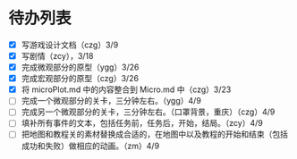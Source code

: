 # 待办列表

-   [x] 写游戏设计文档（czg）3/9
-   [x] 写剧情（zcy），3/18
-   [x] 完成微观部分的原型（ygg）3/26
-   [x] 完成宏观部分的原型（czg）3/26
-   [x] 将 microPlot.md 中的内容整合到 Micro.md 中（czg）3/23
-   [ ] 完成一个微观部分的关卡，三分钟左右。（ygg）4/9
-   [ ] 完成另一个微观部分的关卡，三分钟左右。（口罩背景，重庆）（czg）4/9
-   [ ] 填补所有事件的文本，包括任务前，任务后，开始，结局。（zcy）4/9
-   [ ] 把地图和教程关的素材替换成合适的，在地图中以及教程的开始和结束（包括成功和失败）做相应的动画。（zm）4/9
